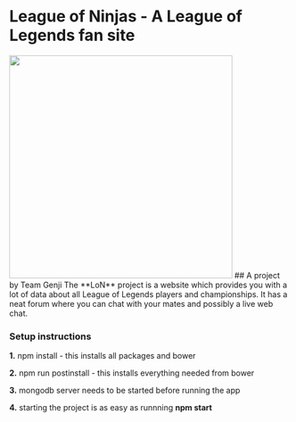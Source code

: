 # League of Ninjas - A League of Legends fan site
<img src="http://img06.deviantart.net/3005/i/2015/343/0/8/overwatch___genji_by_yuki__chi-d9jme6w.png" width="400px"/>
## A project by Team Genji
The **LoN** project is a website which provides you with a lot of data about all League of Legends players and championships. It has a neat forum where you can chat with your mates and possibly a live web chat.

### Setup instructions
**1.** npm install - this installs all packages and bower

**2.** npm run postinstall - this installs everything needed from bower

**3.** mongodb server needs to be started before running the app

**4.** starting the project is as easy as runnning **npm start**
